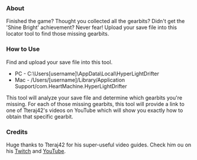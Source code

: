 ### About
Finished the game? Thought you collected all the gearbits? Didn't get the 'Shine Bright' achievement? Never fear! Upload your save file into this locator tool to find those missing gearbits.

### How to Use
Find and upload your save file into this tool.
* PC - C:\Users[username]\AppData\Local\HyperLightDrifter
* Mac - /Users/[username]/Library/Application Support/com.HeartMachine.HyperLightDrifter

This tool will analyze your save file and determine which gearbits you're missing. For each of those missing gearbits, this tool will provide a link to one of Tteraj42's videos on YouTube which will show you exactly how to obtain that specific gearbit.

### Credits
Huge thanks to Tteraj42 for his super-useful video guides. Check him ou on his [Twitch](https://www.twitch.tv/tterraj42) and [YouTube](https://www.youtube.com/user/Tterraj42/videos).
